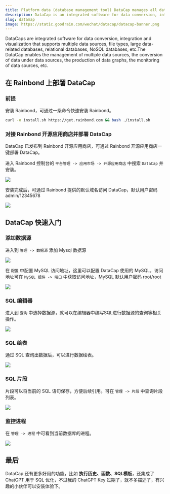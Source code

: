 ```yaml
---
title: Platform data (database management tool) DataCap manages all databases on Rainbond
description: DataCap is an integrated software for data conversion, integration and visualization. It supports multiple data sources, file types, large data-related databases, relationship databases, NoSQL databases, etc.
slug: datamap
image: https://static.goodrain.com/wechat/datacap/datacap-banner.png
---
```


DataCaps are integrated software for data conversion, integration and visualization that supports multiple data sources, file types, large data-related databases, relational databases, NoSQL databases, etc.The DataCap enables the management of multiple data sources, the conversion of data under data sources, the production of data graphs, the monitoring of data sources, etc.

<!--truncate-->

## 在 Rainbond 上部署 DataCap

### 前提

安装 Rainbond，可通过一条命令快速安装 Rainbond。

```bash
curl -o install.sh https://get.rainbond.com && bash ./install.sh
```

### 对接 Rainbond 开源应用商店并部署 DataCap

DataCap 已发布到 Rainbond 开源应用商店，可通过 Rainbond 开源应用商店一键部署 DataCap。

进入 Rainbond 控制台的 `平台管理 -> 应用市场 -> 开源应用商店` 中搜索 `DataCap` 并安装。

![](https://static.goodrain.com/wechat/datacap/1.png)

安装完成后，可通过 Rainbond 提供的默认域名访问 DataCap，默认用户密码 admin/12345678

![](https://static.goodrain.com/wechat/datacap/topology.png)

## DataCap 快速入门

### 添加数据源

进入到 `管理 -> 数据源` 添加 Mysql 数据源

![](https://static.goodrain.com/wechat/datacap/2.png)

在 `配置` 中配置 MySQL 访问地址，这里可以配置 DataCap 使用的 MySQL，访问地址可在 `MySQL 组件 -> 端口` 中获取访问地址，MySQL 默认用户密码 root/root

![](https://static.goodrain.com/wechat/datacap/3.png)

### SQL 编辑器

进入到 `查询` 中选择数据源，就可以在编辑器中编写SQL进行数据源的查询等相关操作。

![](https://static.goodrain.com/wechat/datacap/4.png)

### SQL 绘表

通过 SQL 查询出数据后，可以进行数据绘表。

![](https://static.goodrain.com/wechat/datacap/5.png)

### SQL 片段

片段可以将当前的 SQL 语句保存，方便后续引用。可在 `管理 -> 片段` 中查询片段列表。

![](https://static.goodrain.com/wechat/datacap/6.png)

### 监控进程

在 `管理 -> 进程` 中可看到当前数据库的进程。

![](https://static.goodrain.com/wechat/datacap/7.png)

## 最后

DataCap 还有更多好用的功能，比如 **执行历史、函数、SQL模板**，还集成了 ChatGPT 用于 SQL 优化，不过我的 ChatGPT Key 过期了，就不多描述了，有兴趣的小伙伴可以安装体验下。
